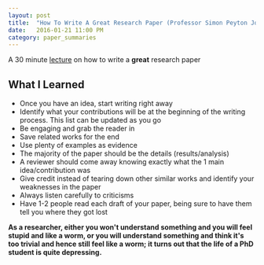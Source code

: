 ```yaml
---
layout: post
title:  "How To Write A Great Research Paper (Professor Simon Peyton Jones)"
date:   2016-01-21 11:00 PM
category: paper_summaries
---
```


A 30 minute [lecture](https://www.youtube.com/watch?v=g3dkRsTqdDA) on how to write a <b>great</b> research paper 

## What I Learned ##
*  Once you have an idea, start writing right away
*  Identify what your contributions will be at the beginning of the writing process. This list can be updated as you go
*  Be engaging and grab the reader in
*  Save related works for the end
*  Use plenty of examples as evidence
*  The majority of the paper should be the details (results/analysis)
*  A reviewer should come away knowing exactly what the 1 main idea/contribution was
*  Give credit instead of tearing down other similar works and identify your weaknesses in the paper
*  Always listen carefully to criticisms
*  Have 1-2 people read each draft of your paper, being sure to have them tell you where they got lost	


<b>As a researcher, either you won't understand something and you will feel stupid and like a worm, or you will understand something and think it's too trivial and hence still feel like a worm; it turns out that the life of a PhD student is quite depressing.</b>
